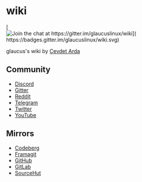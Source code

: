# wiki
[![Join the chat at https://gitter.im/glaucuslinux/wiki](
https://badges.gitter.im/glaucuslinux/wiki.svg)](
https://gitter.im/glaucuslinux/wiki?utm_source=badge&utm_medium=badge&utm_campaign=pr-badge&utm_content=badge)

glaucus's wiki by [Cevdet Arda](https://github.com/cevdetarda)

## Community
* [Discord](https://discord.gg/nDKNmNc)
* [Gitter](https://gitter.im/glaucuslinux/wiki)
* [Reddit](https://www.reddit.com/r/glaucus)
* [Telegram](https://t.me/glaucuslinux)
* [Twitter](https://twitter.com/glaucuslinux)
* [YouTube](https://www.youtube.com/@glaucuslinux)

## Mirrors
* [Codeberg](https://codeberg.org/glaucuslinux/wiki)
* [Framagit](https://framagit.org/glaucuslinux/wiki)
* [GitHub](https://github.com/glaucuslinux/wiki)
* [GitLab](https://gitlab.com/glaucuslinux/wiki)
* [SourceHut](https://git.sr.ht/~glaucuslinux/wiki)

